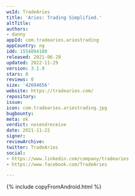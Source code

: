 ```yaml
---
wsId: TradeAries
title: 'Aries: Trading Simplified.'
altTitle: 
authors:
- danny
appId: com.tradearies.ariestrading
appCountry: ng
idd: 1554894180
released: 2021-06-29
updated: 2022-11-29
version: 3.1.9
stars: 0
reviews: 0
size: '42694656'
website: https://tradearies.com/
repository: 
issue: 
icon: com.tradearies.ariestrading.jpg
bugbounty: 
meta: ok
verdict: nosendreceive
date: 2021-11-22
signer: 
reviewArchive: 
twitter: TradeAries
social:
- https://www.linkedin.com/company/tradearies
- https://www.facebook.com/TradeAries

---
```


{% include copyFromAndroid.html %}